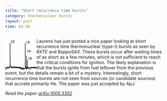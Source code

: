 ```yaml
---
title: "Short recurrence time bursts"
category: thermonuclear bursts
layout: post
time: 03:30
---
```

<!-- header generated from blosxom format post; make_header.pl 23.1.2022 -->
<p>
  <!-- Thursday, May 20, 2010 11:30 AM-->
  <!---- Begin .post ---->
<img src="/images/swt.gif" width="100" align="left">
Laurens has just posted a nice paper looking at short recurrence time
thermonuclear (type-I) bursts as seen by <em>RXTE</em> and
<em>BeppoSAX</em>. These bursts occur after waiting times of as short as a
few minutes, which is not sufficient to reach the critical conditions for
ignition. The likely explanation is that the bursts ignite from fuel
leftover from the previous event, but the details remain a bit of a
mystery. Interestingly, short recurrence time bursts are not seen from
sources (or candidate sources) that accrete primarily He. The paper was
just accepted by ApJ.
<p>
<em>Read the paper <a href="http://arxiv.org/abs/1005.3302">arXiv:1005.3302</a></em>
